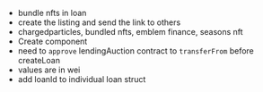 - bundle nfts in loan
- create the listing and send the link to others
- chargedparticles, bundled nfts, emblem finance, seasons nft
- Create <contractCallButton /> component
- need to `approve` lendingAuction contract to `transferFrom` before createLoan
- values are in wei
- add loanId to individual loan struct